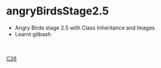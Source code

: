 # angryBirdsStage2.5

<ul>
  <li>Angry Birds stage 2.5 with Class Inheritance and Images</li>
  <li>Learnt gitbash</li>
</ul>

<br><br>
<a href = "https://rdaneelolivaw42.github.io/c26/">C26</a>
